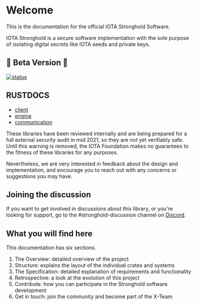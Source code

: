 # Welcome
This is the documentation for the official IOTA Stronghold Software.

IOTA Stronghold is a secure software implementation with the sole purpose of isolating digital secrets like IOTA seeds and private keys.

## 🚧 Beta Version 🚧
[![status](https://img.shields.io/badge/Status-Beta-green.svg)](https://github.com/iotaledger/stronghold.rs)

## RUSTDOCS
- [client](https://stronghold.docs.iota.org/docs/iota_stronghold/index.html)
- [engine](https://stronghold.docs.iota.org/docs/stronghold_engine/index.html)
- [communication](https://stronghold.docs.iota.org/docs/stronghold_communication/index.html)

These libraries have been reviewed internally and are being prepared for a full external security audit in mid 2021, so they are not yet verifiably safe. Until this warning is removed, the IOTA Foundation makes no guarantees to the fitness of these libraries for any purposes.

Nevertheless, we are very interested in feedback about the design and implementation, and encourage you to reach out with any concerns or suggestions you may have.

## Joining the discussion
If you want to get involved in discussions about this library, or you're looking for support, go to the #stronghold-discussion channel on [Discord](https://discord.iota.org).

## What you will find here
This documentation has six sections. 

1. The Overview: detailed overview of the project
2. Structure: explains the layout of the individual crates and systems
3. The Specification: detailed explanation of  requirements and functionality
4. Retrospective: a look at the evolution of this project
5. Contribute: how you can participate in the Stronghold software development
6. Get in touch: join the community and become part of the X-Team
